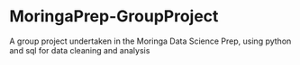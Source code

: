 # MoringaPrep-GroupProject
A group project undertaken in the Moringa Data Science Prep, using python and sql for data cleaning and analysis
